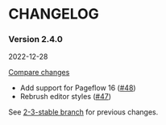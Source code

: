 # CHANGELOG

### Version 2.4.0

2022-12-28

[Compare changes](https://github.com/codevise/pageflow-external-links/compare/2-3-stable...v2.4.0)

- Add support for Pageflow 16
  ([#48](https://github.com/codevise/pageflow-external-links/pull/48))
- Rebrush editor styles
  ([#47](https://github.com/codevise/pageflow-external-links/pull/47))

See
[2-3-stable branch](https://github.com/codevise/pageflow-external-links/blob/2-3-stable/CHANGELOG.md)
for previous changes.
